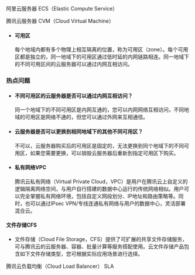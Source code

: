 阿里云服务器 ECS（Elastic Compute Service）

腾讯云服务器 CVM（Cloud Virtual Machine）


- #### 可用区
    
    每个地域内都有多个物理上相互隔离的位置，称为可用区（zone）。每个可用区都是独立的，同一地域下的可用区通过低时延的内网链路相连。同一地域下的不同可用区间的云服务器可以通过内网互相访问。

### 热点问题

- #### 不同可用区的云服务器是否可以通过内网互相访问？
    
    同一个地域下的不同可用区是内网互通的，您可以内网网络互相访问，不同地域的可用区是网络不通的，但您可以通过外网来互相通信。
    
- #### 云服务器是否可以更换到相同地域下的其他不同可用区？
    
    不可以，云服务器购买后的可用区是固定的，无法更换到同个地域下的不同可用区，如果您需要更换，可以销毁云服务器后重新到指定可用区下购买。



- #### 私有网络VPC
    
    腾讯云私有网络（Virtual Private Cloud，VPC）是用户在腾讯云上自定义的逻辑隔离网络空间，与用户自行搭建的数据中心运行的传统网络相似。用户可以完全掌握私有网络环境，包括自定义网段划分、IP地址和路由策略等。同时，也可以通过IPsec VPN/专线连通私有网络与用户的数据中心，灵活部署混合云。

#### 文件存储CFS
- 文件存储（Cloud File Storage，CFS）提供了可扩展的共享文件存储服务，可与腾讯云的云服务器、容器、批量计算等服务搭配使用。云文件存储产品包含如下文件存储类型，您可根据实际应用场景进行选择。


腾讯云负载均衡（Cloud Load Balancer） SLA



